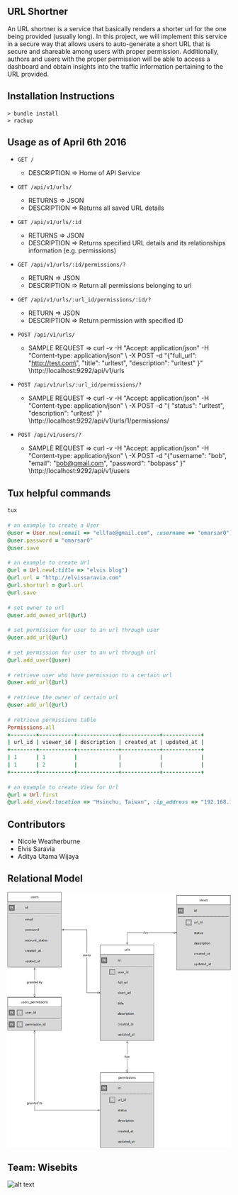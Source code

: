 ## URL Shortner 

An URL shortner is a service that basically renders a shorter url for the one being provided (usually long). In this project, we will implement this service in a secure way that allows users to auto-generate a short URL that is secure and shareable among users with proper permission. Additionally, authors and users with the proper permission will be able to access a dashboard and obtain insights into the traffic information pertaining to the URL provided.

## Installation Instructions
```
> bundle install
> rackup
```

## Usage as of April 6th 2016

- `GET /`
  - DESCRIPTION => Home of API Service

- `GET /api/v1/urls/`
  - RETURNS => JSON
  - DESCRIPTION => Returns all saved URL details

- `GET /api/v1/urls/:id`
  - RETURNS => JSON
  - DESCRIPTION => Returns specified URL details and its relationships information (e.g. permissions)

- `GET /api/v1/urls/:id/permissions/?`
	- RETURN => JSON
	- DESCRIPTION => Return all permissions belonging to url

- `GET /api/v1/urls/:url_id/permissions/:id/?`
	- RETURN => JSON
	- DESCRIPTION => Return permission with specified ID

- `POST /api/v1/urls/`
  - SAMPLE REQUEST =>  curl -v -H "Accept: application/json" -H "Content-type: application/json" \ -X POST -d "{\"full_url\": \"http://test.com\", \"title\": \"urltest\", \"description\": \"urltest\" }" \http://localhost:9292/api/v1/urls

- `POST /api/v1/urls/:url_id/permissions/?`
	- SAMPLE REQUEST => curl -v -H "Accept: application/json" -H "Content-type: application/json" \ -X POST -d "{ \"status\": \"urltest\", \"description\": \"urltest\" }" \http://localhost:9292/api/v1/urls/1/permissions/

- `POST /api/v1/users/?`
  - SAMPLE REQUEST =>  curl -v -H "Accept: application/json" -H "Content-type: application/json" \ -X POST -d "{\"username\": \"bob\", \"email\": \"bob@gmail.com\", \"password\": \"bobpass\" }" \http://localhost:9292/api/v1/users

## Tux helpful commands
```ruby
tux

# an example to create a User
@user = User.new(:email => "ellfae@gmail.com", :username => "omarsar0")
@user.password = "omarsar0"
@user.save 

# an example to create Url
@url = Url.new(:title => "elvis blog")
@url.url = "http://elvissaravia.com"
@url.shorturl = @url.url
@url.save

# set owner to url
@user.add_owned_url(@url)

# set permission for user to an url through user
@user.add_url(@url)

# set permission for user to an url through url
@url.add_user(@user)

# retrieve user who have permission to a certain url
@user.add_url(@url)

# retrieve the owner of certain url
@user.add_url(@url)

# retrieve permissions table
Permissions.all
+--------+-----------+-------------+------------+------------+
| url_id | viewer_id | description | created_at | updated_at |
+--------+-----------+-------------+------------+------------+
| 1      | 1         |             |            |            |
| 1      | 2         |             |            |            |
+--------+-----------+-------------+------------+------------+

# an example to create View for Url
@url = Url.first
@url.add_view(:location => "Hsinchu, Taiwan", :ip_address => "192.168.1.1")

```

## Contributors
* Nicole Weatherburne
* Elvis Saravia
* Aditya Utama Wijaya

## Relational Model
![alt text](https://github.com/wisebits/url-shortner/blob/authentication/public/design_model_v2.jpg?raw=true)

## Team: Wisebits
![alt text](https://avatars.githubusercontent.com/u/17720935?v=3&s=200?raw=true)